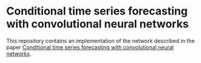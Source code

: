 # Conditional time series forecasting with convolutional neural networks

This repository contains an implementation of the network described in the paper [Conditional time series forecasting with convolutional neural networks](https://arxiv.org/abs/1906.03821).
